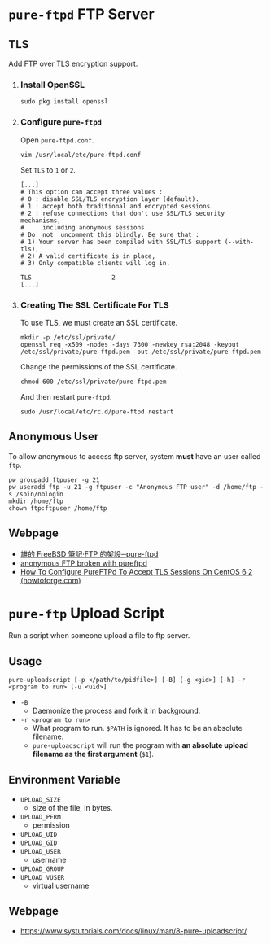# `pure-ftpd` FTP Server

## TLS

Add FTP over TLS encryption support.

1. ### Install OpenSSL
   
   ```shell
   sudo pkg install openssl
   ```

2. ### Configure `pure-ftpd`
   
    Open `pure-ftpd.conf`.
   
   ```shell
   vim /usr/local/etc/pure-ftpd.conf
   ```
   
    Set `TLS` to `1` or `2`.
   
   ```shell
   [...]
   # This option can accept three values :
   # 0 : disable SSL/TLS encryption layer (default).
   # 1 : accept both traditional and encrypted sessions.
   # 2 : refuse connections that don't use SSL/TLS security mechanisms,
   #     including anonymous sessions.
   # Do _not_ uncomment this blindly. Be sure that :
   # 1) Your server has been compiled with SSL/TLS support (--with-tls),
   # 2) A valid certificate is in place,
   # 3) Only compatible clients will log in.
   
   TLS                      2
   [...]
   ```

3. ### Creating The SSL Certificate For TLS
   
   To use TLS, we must create an SSL certificate.
   
   ```shell
   mkdir -p /etc/ssl/private/
   openssl req -x509 -nodes -days 7300 -newkey rsa:2048 -keyout /etc/ssl/private/pure-ftpd.pem -out /etc/ssl/private/pure-ftpd.pem
   ```
   
   Change the permissions of the SSL certificate.
   
   ```shell
   chmod 600 /etc/ssl/private/pure-ftpd.pem
   ```
   
   And then restart `pure-ftpd`.
   
   ```shell
   sudo /usr/local/etc/rc.d/pure-ftpd restart
   ```

## Anonymous User

To allow anonymous to access ftp server, system **must** have an user called `ftp`.

```shell
pw groupadd ftpuser -g 21  
pw useradd ftp -u 21 -g ftpuser -c "Anonymous FTP user" -d /home/ftp -s /sbin/nologin  
mkdir /home/ftp  
chown ftp:ftpuser /home/ftp
```

## Webpage

- [雄的 FreeBSD 筆記‧FTP 的架設─pure-ftpd](http://mail.lsps.tp.edu.tw/~gsyan/freebsd2001/ftp-pureftpd.html)
- [anonymous FTP broken with pureftpd](https://forums.gentoo.org/viewtopic-t-283647-start-0.html#:~:text=%22To%20run%20an%20anonymous%20FTP%20server%20you%20must%20have%20a%20*system*%20account%20called%20%27ftp%27.%20Don%27t%20give%20it%20any%20valid%20shell%2C%20just%20a%20home%20directory.%20That%20home%20directory%20is%20the%20anonymous%20area.%22)
- [How To Configure PureFTPd To Accept TLS Sessions On CentOS 6.2 (howtoforge.com)](https://www.howtoforge.com/how-to-configure-pureftpd-to-accept-tls-sessions-on-centos-6.2)

# `pure-ftp` Upload Script

Run a script when someone upload a file to ftp server.

## Usage

```shell
pure-uploadscript [-p </path/to/pidfile>] [-B] [-g <gid>] [-h] -r <program to run> [-u <uid>]
```

- `-B`
  - Daemonize the process and fork it in background.
- `-r <program to run>`
  - What program to run. `$PATH` is ignored. It has to be an absolute filename.
  - `pure-uploadscript` will run the program with **an absolute upload filename as the first argument** (`$1`). 

## Environment Variable

- `UPLOAD_SIZE`
  - size of the file, in bytes.
- `UPLOAD_PERM`
  - permission
- `UPLOAD_UID`
- `UPLOAD_GID`
- `UPLOAD_USER`
  - username
- `UPLOAD_GROUP`
- `UPLOAD_VUSER`
  - virtual username

## Webpage

- https://www.systutorials.com/docs/linux/man/8-pure-uploadscript/
